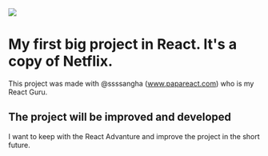 <img src="https://upload.wikimedia.org/wikipedia/commons/0/08/Netflix_2015_logo.svg">

# My first big project in React. It's a copy of Netflix.

This project was made with @ssssangha (www.papareact.com) who is my React Guru.

## The project will be improved and developed

I want to keep with the React Advanture and improve the project in the short future.
